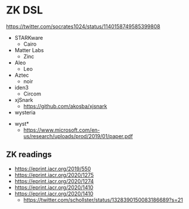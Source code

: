 # ZK DSL

https://twitter.com/socrates1024/status/1140158749585399808

+ STARKware
    * Cairo
+ Matter Labs
    * Zinc
+ Aleo
    * Leo
+ Aztec
    * noir
+ iden3
    * Circom
+ xjSnark
    * https://github.com/akosba/xjsnark
+ wysteria
* wyst*
    + https://www.microsoft.com/en-us/research/uploads/prod/2019/01/paper.pdf

## ZK readings

+ https://eprint.iacr.org/2019/550
+ https://eprint.iacr.org/2020/1275
+ https://eprint.iacr.org/2020/1274
+ https://eprint.iacr.org/2020/1410
+ https://eprint.iacr.org/2020/1410
    * https://twitter.com/schollster/status/1328390150083186689?s=21